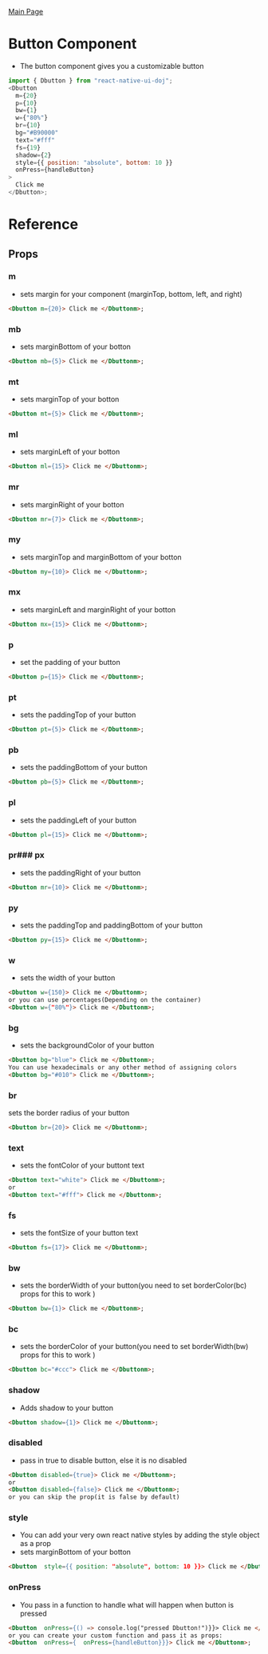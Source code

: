 [Main Page](/README)

# Button Component

- The button component gives you a customizable button

```js
import { Dbutton } from "react-native-ui-doj";
<Dbutton
  m={20}
  p={10}
  bw={1}
  w={"80%"}
  br={10}
  bg="#B90000"
  text="#fff"
  fs={19}
  shadow={2}
  style={{ position: "absolute", bottom: 10 }}
  onPress={handleButton}
>
  Click me
</Dbutton>;
```

# Reference

## Props

### **m**

- sets margin for your component (marginTop, bottom, left, and right)

```html
<Dbutton m={20}> Click me </Dbuttonm>;
```

### **mb**

- sets marginBottom of your botton

```html
<Dbutton mb={5}> Click me </Dbuttonm>;
```

### **mt**

- sets marginTop of your botton

```html
<Dbutton mt={5}> Click me </Dbuttonm>;
```

### **ml**

- sets marginLeft of your botton

```html
<Dbutton ml={15}> Click me </Dbuttonm>;
```

### **mr**

- sets marginRight of your botton

```html
<Dbutton mr={7}> Click me </Dbuttonm>;
```

### **my**

- sets marginTop and marginBottom of your botton

```html
<Dbutton my={10}> Click me </Dbuttonm>;
```

### **mx**

- sets marginLeft and marginRight of your botton

```html
<Dbutton mx={15}> Click me </Dbuttonm>;
```

### **p**

- set the padding of your button

```html
<Dbutton p={15}> Click me </Dbuttonm>;
```

### **pt**

- sets the paddingTop of your button

```html
<Dbutton pt={5}> Click me </Dbuttonm>;
```

### **pb**

- sets the paddingBottom of your button

```html
<Dbutton pb={5}> Click me </Dbuttonm>;
```

### **pl**

- sets the paddingLeft of your button

```html
<Dbutton pl={15}> Click me </Dbuttonm>;
```

### **pr**### **px**

- sets the paddingRight of your button

```html
<Dbutton mr={10}> Click me </Dbuttonm>;
```

### **py**

- sets the paddingTop and paddingBottom of your button

```html
<Dbutton py={15}> Click me </Dbuttonm>;
```

### **w**

- sets the width of your button

```html
<Dbutton w={150}> Click me </Dbuttonm>;
or you can use percentages(Depending on the container)
<Dbutton w={"80%"}> Click me </Dbuttonm>;
```

### **bg**

- sets the backgroundColor of your button

```html
<Dbutton bg="blue"> Click me </Dbuttonm>;
You can use hexadecimals or any other method of assigning colors
<Dbutton bg="#010"> Click me </Dbuttonm>;
```

### **br**

sets the border radius of your button

```html
<Dbutton br={20}> Click me </Dbuttonm>;
```

### **text**

- sets the fontColor of your buttont text

```html
<Dbutton text="white"> Click me </Dbuttonm>;
or
<Dbutton text="#fff"> Click me </Dbuttonm>;
```

### **fs**

- sets the fontSize of your button text

```html
<Dbutton fs={17}> Click me </Dbuttonm>;
```

### **bw**

- sets the borderWidth of your button(you need to set borderColor(bc) props for this to work )

```html
<Dbutton bw={1}> Click me </Dbuttonm>;
```

### **bc**

- sets the borderColor of your button(you need to set borderWidth(bw) props for this to work )

```html
<Dbutton bc="#ccc"> Click me </Dbuttonm>;
```

### **shadow**

- Adds shadow to your button

```html
<Dbutton shadow={1}> Click me </Dbuttonm>;
```

### **disabled**

- pass in true to disable button, else it is no disabled

```html
<Dbutton disabled={true}> Click me </Dbuttonm>;
or
<Dbutton disabled={false}> Click me </Dbuttonm>;
or you can skip the prop(it is false by default)
```

### **style**

- You can add your very own react native styles by adding the style object as a prop
- sets marginBottom of your botton

```html
<Dbutton  style={{ position: "absolute", bottom: 10 }}> Click me </Dbuttonm>;
```

### **onPress**

- You pass in a function to handle what will happen when button is pressed

```html
<Dbutton  onPress={() => console.log("pressed Dbutton!")}}> Click me </Dbuttonm>;
or you can create your custom function and pass it as props:
<Dbutton  onPress={  onPress={handleButton}}}> Click me </Dbuttonm>;

```
